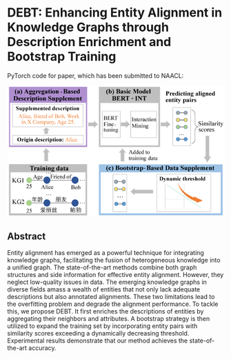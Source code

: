 # DEBT: Enhancing Entity Alignment in Knowledge Graphs through Description Enrichment and Bootstrap Training

PyTorch code for paper, which has been submitted to NAACL:

![The framework of DEBT model](https://github.com/TXiang-code/DEBT/blob/main/pipeline.png)

## Abstract
Entity alignment has emerged as a powerful technique for integrating knowledge graphs, facilitating the fusion of heterogeneous knowledge into a unified graph. The state-of-the-art methods combine both graph structures and side information for effective entity alignment. However, they neglect low-quality issues in data. The emerging knowledge graphs in diverse fields amass a wealth of entities that not only lack adequate descriptions but also annotated alignments. These two limitations lead to the overfitting problem and degrade the alignment performance. To tackle this, we propose DEBT. It first enriches the descriptions of entities by aggregating their neighbors and attributes. A bootstrap strategy is then utilized to expand the training set by incorporating entity pairs with similarity scores exceeding a dynamically decreasing threshold. Experimental results demonstrate that our method achieves the state-of-the-art accuracy. 
